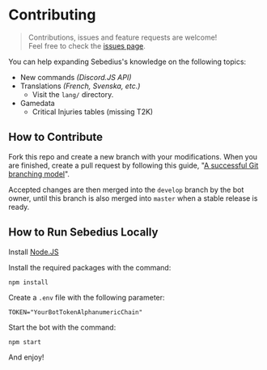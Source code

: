# Contributing

> Contributions, issues and feature requests are welcome!<br />Feel free to check the [issues page](https://github.com/Stefouch/sebedius-myz-discord-bot/issues).

You can help expanding Sebedius's knowledge on the following topics:

* New commands *(Discord.JS API)*
* Translations *(French, Svenska, etc.)*
  * Visit the `lang/` directory.
* Gamedata
  * Critical Injuries tables (missing T2K)

## How to Contribute

Fork this repo and create a new branch with your modifications. When you are finished, create a pull request by following this guide, "[A successful Git branching model](https://nvie.com/posts/a-successful-git-branching-model/)".

Accepted changes are then merged into the `develop` branch by the bot owner, until this branch is also merged into `master` when a stable release is ready.

## How to Run Sebedius Locally

Install [Node.JS](https://nodejs.org/en/download/)

Install the required packages with the command:
```
npm install
```

Create a `.env` file with the following parameter:
```
TOKEN="YourBotTokenAlphanumericChain"
```

Start the bot with the command:
```
npm start
```

And enjoy!